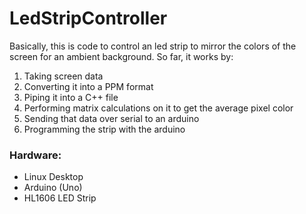 # LedStripController
Basically, this is code to control an led strip to mirror the colors of the screen for an ambient background.
So far, it works by:

1. Taking screen data
2. Converting it into a PPM format
3. Piping it into a C++ file
4. Performing matrix calculations on it to get the average pixel color
5. Sending that data over serial to an arduino
6. Programming the strip with the arduino

### Hardware:

+ Linux Desktop
+ Arduino (Uno)
+ HL1606 LED Strip

